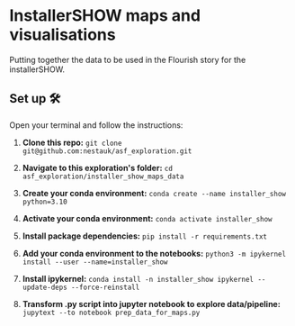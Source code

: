 # InstallerSHOW maps and visualisations

Putting together the data to be used in the Flourish story for the installerSHOW.

## Set up 🛠️
Open your terminal and follow the instructions:
1. **Clone this repo:** `git clone git@github.com:nestauk/asf_exploration.git`

2. **Navigate to this exploration's folder:** `cd asf_exploration/installer_show_maps_data`

3. **Create your conda environment:** `conda create --name installer_show python=3.10`

4. **Activate your conda environment:** `conda activate installer_show`

5. **Install package dependencies:** `pip install -r requirements.txt`

6. **Add your conda environment to the notebooks:** `python3 -m ipykernel install --user --name=installer_show`

7. **Install ipykernel:** `conda install -n installer_show ipykernel --update-deps --force-reinstall`

8. **Transform .py script into jupyter notebook to explore data/pipeline:** `jupytext --to notebook prep_data_for_maps.py`